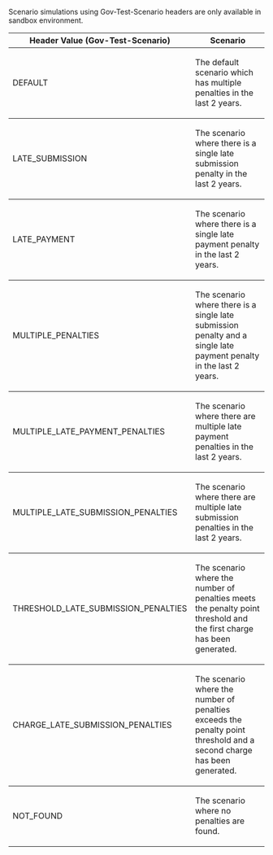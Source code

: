 <p>Scenario simulations using Gov-Test-Scenario headers are only available in sandbox environment.</p>
<table>
    <thead>
        <tr>
            <th>Header Value (Gov-Test-Scenario)</th>
            <th>Scenario</th>
        </tr>
    </thead>
    <tbody>
        <tr>
            <td><p>DEFAULT</p></td>
            <td><p>The default scenario which has multiple penalties in the last 2 years.</p></td>
        </tr> 
    </tbody>
    <tbody>
        <tr>
            <td><p>LATE_SUBMISSION</p></td>
            <td><p>The scenario where there is a single late submission penalty in the last 2 years.</p></td>
        </tr> 
    </tbody>
    <tbody>
        <tr>
            <td><p>LATE_PAYMENT</p></td>
            <td><p>The scenario where there is a single late payment penalty in the last 2 years.</p></td>
        </tr> 
    </tbody>
    <tbody>
        <tr>
            <td><p>MULTIPLE_PENALTIES</p></td>
            <td><p>The scenario where there is a single late submission penalty and a single late payment penalty in the last 2 years.</p></td>
        </tr> 
    </tbody>
    <tbody>
        <tr>
            <td><p>MULTIPLE_LATE_PAYMENT_PENALTIES</p></td>
            <td><p>The scenario where there are multiple late payment penalties in the last 2 years.</p></td>
        </tr> 
    </tbody>
    <tbody>
        <tr>
            <td><p>MULTIPLE_LATE_SUBMISSION_PENALTIES</p></td>
            <td><p>The scenario where there are multiple late submission penalties in the last 2 years.</p></td>
        </tr> 
    </tbody>
    <tbody>
        <tr>
            <td><p>THRESHOLD_LATE_SUBMISSION_PENALTIES</p></td>
            <td><p>The scenario where the number of penalties meets the penalty point threshold and the first charge has been generated.</p></td>
        </tr> 
    </tbody>
    <tbody>
        <tr>
            <td><p>CHARGE_LATE_SUBMISSION_PENALTIES</p></td>
            <td><p>The scenario where the number of penalties exceeds the penalty point threshold and a second charge has been generated.</p></td>
        </tr> 
    </tbody>
    <tbody>
        <tr>
            <td><p>NOT_FOUND</p></td>
            <td><p>The scenario where no penalties are found.</p></td>
        </tr> 
    </tbody>
</table>
